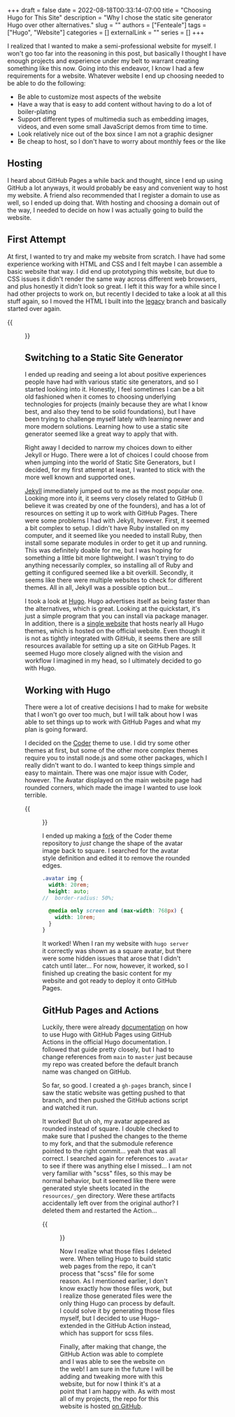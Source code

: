 +++ 
draft = false
date = 2022-08-18T00:33:14-07:00
title = "Choosing Hugo for This Site"
description = "Why I chose the static site generator Hugo over other alternatives."
slug = ""
authors = ["Fenteale"]
tags = ["Hugo", "Website"]
categories = []
externalLink = ""
series = []
+++

I realized that I wanted to make a semi-professional website for myself. I won't go too far into the reasoning in this post, but basically I thought I have enough projects and experience under my belt to warrant creating something like this now. Going into this endeavor, I know I had a few requirements for a website. Whatever website I end up choosing needed to be able to do the following:
- Be able to customize most aspects of the website
- Have a way that is easy to add content without having to do a lot of boiler-plating
- Support different types of multimedia such as embedding images, videos, and even some small JavaScript demos from time to time.
- Look relatively nice out of the box since I am not a graphic designer
- Be cheap to host, so I don't have to worry about monthly fees or the like

## Hosting

I heard about GitHub Pages a while back and thought, since I end up using GitHub a lot anyways, it would probably be easy and convenient way to host my website. A friend also recommended that I register a domain to use as well, so I ended up doing that. With hosting and choosing a domain out of the way, I needed to decide on how I was actually going to build the website.

## First Attempt

At first, I wanted to try and make my website from scratch. I have had some experience working with HTML and CSS and I felt maybe I can assemble a basic website that way. I did end up prototyping this website, but due to CSS issues it didn't render the same way across different web browsers, and plus honestly it didn't look so great. I left it this way for a while since I had other projects to work on, but recently I decided to take a look at all this stuff again, so I moved the HTML I built into the [legacy](https:/github.com/Fenteale/fenteale.github.io/tree/legacy) branch and basically started over again.

{{<figure src="/images/legacywebsite.png" caption="Picture of my old website written in html." width=540vw >}}

## Switching to a Static Site Generator

I ended up reading and seeing a lot about positive experiences people have had with various static site generators, and so I started looking into it. Honestly, I feel sometimes I can be a bit old fashioned when it comes to choosing underlying technologies for projects (mainly because they are what I know best, and also they tend to be solid foundations), but I have been trying to challenge myself lately with learning newer and more modern solutions. Learning how to use a static site generator seemed like a great way to apply that with.

Right away I decided to narrow my choices down to either Jekyll or Hugo. There were a lot of choices I could choose from when jumping into the world of Static Site Generators, but I decided, for my first attempt at least, I wanted to stick with the more well known and supported ones.

[Jekyll](https://jekyllrb.com/) immediately jumped out to me as the most popular one. Looking more into it, it seems very closely related to GitHub (I believe it was created by one of the founders), and has a lot of resources on setting it up to work with GitHub Pages. There were some problems I had with Jekyll, however. First, it seemed a bit complex to setup. I didn't have Ruby installed on my computer, and it seemed like you needed to install Ruby, then install some separate modules in order to get it up and running. This was definitely doable for me, but I was hoping for something a little bit more lightweight. I wasn't trying to do anything necessarily complex, so installing all of Ruby and getting it configured seemed like a bit overkill. Secondly, it seems like there were multiple websites to check for different themes. All in all, Jekyll was a possible option but...

I took a look at [Hugo](https://gohugo.io/). Hugo advertises itself as being faster than the alternatives, which is great. Looking at the quickstart, it's just a simple program that you can install via package manager. In addition, there is a [single website](https://themes.gohugo.io/) that hosts nearly all Hugo themes, which is hosted on the official website. Even though it is not as tightly integrated with GitHub, it seems there are still resources available for setting up a site on GitHub Pages. It seemed Hugo more closely aligned with the vision and workflow I imagined in my head, so I ultimately decided to go with Hugo.

## Working with Hugo

There were a lot of creative decisions I had to make for website that I won't go over too much, but I will talk about how I was able to set things up to work with GitHub Pages and what my plan is going forward.

I decided on the [Coder](https://github.com/luizdepra/hugo-coder) theme to use. I did try some other themes at first, but some of the other more complex themes require you to install node.js and some other packages, which I really didn't want to do. I wanted to keep things simple and easy to maintain. There was one major issue with Coder, however. The Avatar displayed on the main website page had rounded corners, which made the image I wanted to use look terrible.

{{<figure src="/images/roundedavatar.png" caption="What my avatar on the main page looks like with the default Coder theme." width=220vw >}}

I ended up making a [fork](https://github.com/Fenteale/hugo-coder) of the Coder theme repository to *just* change the shape of the avatar image back to square. I searched for the avatar style definition and edited it to remove the rounded edges.
```scss
.avatar img {
  width: 20rem;
  height: auto;
//  border-radius: 50%;

  @media only screen and (max-width: 768px) {
    width: 10rem;
  }
}
```
It worked! When I ran my website with `hugo server` it correctly was shown as a square avatar, but there were some hidden issues that arose that I didn't catch until later... For now, however, it worked, so I finished up creating the basic content for my website and got ready to deploy it onto GitHub Pages.

## GitHub Pages and Actions

Luckily, there were already [documentation](https://gohugo.io/hosting-and-deployment/hosting-on-github/) on how to use Hugo with GitHub Pages using GitHub Actions in the official Hugo documentation. I followed that guide pretty closely, but I had to change references from `main` to `master` just because my repo was created before the default branch name was changed on GitHub.

So far, so good. I created a `gh-pages` branch, since I saw the static website was getting pushed to that branch, and then pushed the GitHub actions script and watched it run.

It worked! But uh oh, my avatar appeared as rounded instead of square. I double checked to make sure that I pushed the changes to the theme to my fork, and that the submodule reference pointed to the right commit... yeah that was all correct. I searched again for references to `.avatar` to see if there was anything else I missed... I am not very familiar with "scss" files, so this may be normal behavior, but it seemed like there were generated style sheets located in the `resources/_gen` directory. Were these artifacts accidentally left over from the original author? I deleted them and restarted the Action...

{{<figure src="/images/buildfailed.png" caption="The build failed." width=300vw >}}

Now I realize what those files I deleted were. When telling Hugo to build static web pages from the repo, it can't process that "scss" file for some reason. As I mentioned earlier, I don't know exactly how those files work, but I realize those generated files were the only thing Hugo can process by default. I could solve it by generating those files myself, but I decided to use Hugo-extended in the GitHub Action instead, which has support for scss files.

Finally, after making that change, the GitHub Action was able to complete and I was able to see the website on the web! I am sure in the future I will be adding and tweaking more with this website, but for now I think it's at a point that I am happy with. As with most all of my projects, the repo for this website is hosted [on GitHub](https://github.com/Fenteale/fenteale.github.io).
